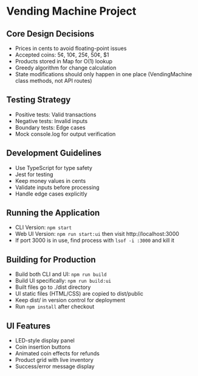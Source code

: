 # Vending Machine Project

## Core Design Decisions
- Prices in cents to avoid floating-point issues
- Accepted coins: 5¢, 10¢, 25¢, 50¢, $1
- Products stored in Map for O(1) lookup
- Greedy algorithm for change calculation
- State modifications should only happen in one place (VendingMachine class methods, not API routes)

## Testing Strategy
- Positive tests: Valid transactions
- Negative tests: Invalid inputs
- Boundary tests: Edge cases
- Mock console.log for output verification

## Development Guidelines
- Use TypeScript for type safety
- Jest for testing
- Keep money values in cents
- Validate inputs before processing
- Handle edge cases explicitly

## Running the Application
- CLI Version: `npm start`
- Web UI Version: `npm run start:ui` then visit http://localhost:3000
- If port 3000 is in use, find process with `lsof -i :3000` and kill it

## Building for Production
- Build both CLI and UI: `npm run build`
- Build UI specifically: `npm run build:ui`
- Built files go to ./dist directory
- UI static files (HTML/CSS) are copied to dist/public
- Keep dist/ in version control for deployment
- Run `npm install` after checkout

## UI Features
- LED-style display panel
- Coin insertion buttons
- Animated coin effects for refunds
- Product grid with live inventory
- Success/error message display
